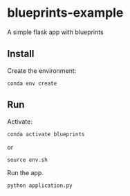 # blueprints-example
A simple flask app with blueprints

## Install

Create the environment:

    conda env create

## Run

Activate:

    conda activate blueprints

or 

    source env.sh


Run the app.

    python application.py

    
